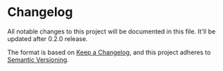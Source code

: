 # Changelog

All notable changes to this project will be documented in this file. It'll be updated after 0.2.0 release.

The format is based on [Keep a Changelog](https://keepachangelog.com/en/1.1.0/),
and this project adheres to [Semantic Versioning](https://semver.org/spec/v2.0.0.html).

